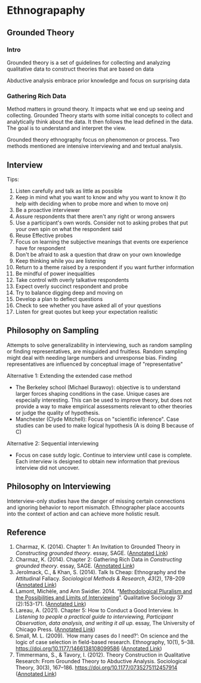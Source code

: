 # Ethnograpaphy

## Grounded Theory

### Intro&#x20;

Grounded theory is a set of guidelines for collecting and analyzing qualitative data to construct theories that are based on data&#x20;

Abductive analysis embrace prior knowledge and focus on surprising data

### Gathering Rich Data&#x20;

Method matters in ground theory. It impacts what we end up seeing and collecting. Grounded Theory starts with some initial concepts to collect and analytically think about the data. It then follows the lead defined in the data. The goal is to understand and interpret the view.&#x20;

Grounded theory ethnography focus on phenomenon or process. Two methods mentioned are intensive interviewing and and textual analysis.&#x20;

## Interview

Tips:&#x20;

1. &#x20;Listen carefully and talk as little as possible&#x20;
2. &#x20;Keep in mind what you want to know and why you want to know it (to help with deciding when to probe more and when to move on)&#x20;
3. &#x20;Be a proactive interviewer&#x20;
4. &#x20;Assure respondents that there aren't any right or wrong answers&#x20;
5. &#x20;Use a participant's own words. Consider not to asking probes that put your own spin on what the respondent said&#x20;
6. Reuse Effective probes&#x20;
7. Focus on learning the subjective meanings that events ore experience have for respondent&#x20;
8. Don't be afraid to ask a question that draw on your own knowledge&#x20;
9. Keep thinking while you are listening&#x20;
10. Return to a theme raised by a respondent if you want further information&#x20;
11. Be mindful of power inequalities&#x20;
12. Take control with overly talkative respondents&#x20;
13. Expect overly succinct respondent and probe&#x20;
14. Try to balance digging deep and moving on&#x20;
15. Develop a plan to deflect questions&#x20;
16. Check to see whether you have asked all of your questions&#x20;
17. Listen for great quotes but keep your expectation realistic

## Philosophy on Sampling&#x20;

Attempts to solve generalizability in interviewing, such as random sampling or finding representatives, are misguided and fruitless. Random sampling might deal with needing large numbers and unresponse bias. Finding representatives are influenced by conceptual image of "representative"&#x20;

Alternative 1: Extending the extended case method&#x20;

* The Berkeley school (Michael Burawoy): objective is to understand larger forces shaping conditions in the case. Unique cases are especially interesting. This can be used to improve theory, but does not provide a way to make empirical assessments relevant to other theories or judge the quality of hypothesis.&#x20;
* Manchester (Clyde Mitchell): Focus on "scientific inference". Case studies can be used to make logical hypothesis (A is doing B because of C)

Alternative 2: Sequential interviewing&#x20;

* Focus on case sutdy logic. Continue to interview until case is complete. Each interview is designed to obtain new information that previous interview did not uncover.&#x20;

## Philosophy on Interviewing&#x20;

Inteterview-only studies have the danger of missing certain connections and ignoring behavior to report mismatch. Ethnographer place accounts into the context of action and can achieve more holistic result.&#x20;

## Reference&#x20;

1. Charmaz, K. (2014). Chapter 1: An Invitation to Grounded Theory in _Constructing grounded theory_. essay, SAGE. ([Annotated Link](https://drive.google.com/file/d/1B8pi8SqjpmwU5SlRa-xm5wqonw4plM\_w/view?usp=share\_link))
2. Charmaz, K. (2014). Chapter 2: Gathering Rich Data in _Constructing grounded theory_. essay, SAGE. ([Annotated Link](https://drive.google.com/file/d/1C-H5MPrUrZ6WUc5DHF4JN2YpZkpBxtTT/view?usp=share\_link))
3. Jerolmack, C., & Khan, S. (2014). Talk Is Cheap: Ethnography and the Attitudinal Fallacy. _Sociological Methods & Research_, _43_(2), 178–209 ([Annotated Link](https://drive.google.com/file/d/13T0nbpIdmWzfEMVUotV68\_oDRm\_8yZa0/view?usp=sharing))
4. Lamont, Michèle, and Ann Swidler. 2014. “[Methodological Pluralism and the Possibilities and Limits of Interviewing](https://scholar.harvard.edu/lamont/publications/praise-methodological-pluralism-methods-theory-debate)”. Qualitative Sociology 37 (2):153-171. ([Annotated Link](https://drive.google.com/file/d/1e\_ctASE41qd8F-crwrBiqQmuUhmRFOLQ/view?usp=share\_link))
5. Lareau, A. (2021). Chapter 5: How to Conduct a Good Interview. In _Listening to people a practical guide to interviewing, Participant Observation, data analysis, and writing it all up_. essay, The University of Chicago Press. ([Annotated Link](https://drive.google.com/file/d/1g1wwf\_M5hsAALRsgWaWH7E5Wa14urjS6/view?usp=sharing))
6. Small, M. L. (2009). \`How many cases do I need?’: On science and the logic of case selection in field-based research. Ethnography, 10(1), 5–38. https://doi.org/10.1177/1466138108099586 ([Annotated Link](https://drive.google.com/file/d/1BgN--zFhb3vnLxYs4g7i4eby5fj7Pttk/view?usp=sharing))
7. Timmermans, S., & Tavory, I. (2012). Theory Construction in Qualitative Research: From Grounded Theory to Abductive Analysis. Sociological Theory, 30(3), 167–186. https://doi.org/10.1177/0735275112457914 ([Annotated Link](https://drive.google.com/file/d/1-9WvbJBPqdGJBVM0yhCT4XS9zhd3ujmC/view?usp=share\_link))
